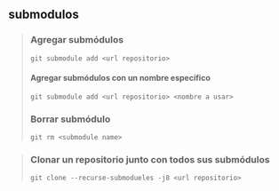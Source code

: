 ## submodulos

> ### Agregar submódulos
> 
> `git submodule add <url repositorio>`
> 
> #### Agregar submódulos con un nombre específico
> 
> `git submodule add <url repositorio> <nombre a usar>`
> 
> ### Borrar submódulo
> 
> `git rm <submodule name>`

> ### Clonar un repositorio junto con todos sus submódulos
> 
> `git clone --recurse-submodueles -j8 <url repositorio>`